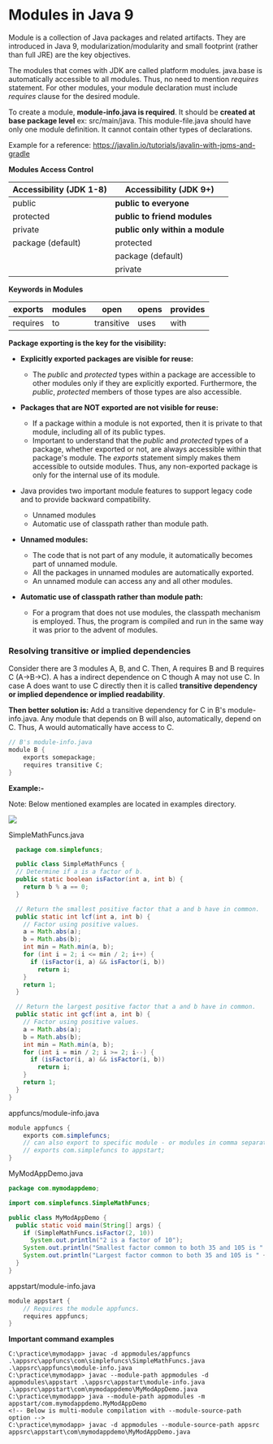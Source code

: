 <div text-align="justify;">

# Modules in Java 9

Module is a collection of Java packages and related artifacts. They are introduced in Java 9, modularization/modularity and small footprint (rather than full JRE) are the key objectives. 

The modules that comes with JDK are called platform modules. java.base is automatically accessible to all modules. Thus, no need to mention _requires_ statement. For other modules, your module declaration must
include _requires_ clause for the desired module.

To create a module, **module-info.java is required**. It should be **created at base package level** ex: src/main/java. This module-file.java should have only one module definition. It cannot contain other types of declarations.

Example for a reference: https://javalin.io/tutorials/javalin-with-jpms-and-gradle


**Modules Access Control**

| **Accessibility (JDK 1-8)** | **Accessibility (JDK 9+)**      |
|-----------------------------|---------------------------------|
| public                      | **public to everyone**          |
| protected                   | **public to friend modules**    |
| private                     | **public only within a module** |
| package (default)           | protected                       |
|                             | package (default)               |
|                             | private                         |


**Keywords in Modules**

| exports  | modules | open       | opens | provides |
|----------|---------|------------|-------|----------|
| requires | to      | transitive | uses  | with     |



**Package exporting is the key for the visibility:**

- **Explicitly exported packages are visible for reuse:**
  - The _public_ and _protected_ types within a package are accessible to other modules only if they are explicitly exported. Furthermore, the _public_, _protected_ members of those types are also accessible.

- **Packages that are NOT exported are not visible for reuse:** 
  - If a package within a module is not exported, then it is private to that module, including all of its public types.
  - Important to understand that the _public_ and _protected_ types of a package, whether exported or not, are always accessible within that package's module. The _exports_ statement simply makes them accessible to outside
    modules. Thus, any non-exported package is only for the internal use of its module.

- Java provides two important module features to support legacy code and to provide backward compatibility.
  - Unnamed modules
  - Automatic use of classpath rather than module path.

- **Unnamed modules:**
  - The code that is not part of any module, it automatically becomes part of unnamed module. 
  - All the packages in unnamed modules are automatically exported.
  - An unnamed module can access any and all other modules.

- **Automatic use of classpath rather than module path:**
  - For a program that does not use modules, the classpath mechanism is employed. Thus, the program is compiled and run in the same way it was prior to the advent of modules.


### **Resolving transitive or implied dependencies**

Consider there are 3 modules A, B, and C. Then, A requires B and B requires C (A->B->C). A has a indirect dependence on C though A may not use C. In case A does want to use C directly then it is called **transitive dependency or implied dependence or implied readability**. 

**Then better solution is:** 
Add a transitive dependency for C in B's module-info.java. Any module that depends on B will also, automatically, depend on C. Thus, A would automatically have access to C.

```java
// B's module-info.java
module B {
    exports somepackage;
    requires transitive C; 
}
```

**Example:-**

Note: Below mentioned examples are located in examples directory.

![](C:\practice\java9-modules\example.PNG)

SimpleMathFuncs.java
```java
  package com.simplefuncs;

  public class SimpleMathFuncs {
  // Determine if a is a factor of b.
  public static boolean isFactor(int a, int b) {
    return b % a == 0;
  }

  // Return the smallest positive factor that a and b have in common.
  public static int lcf(int a, int b) {
    // Factor using positive values.
    a = Math.abs(a);
    b = Math.abs(b);
    int min = Math.min(a, b);
    for (int i = 2; i <= min / 2; i++) {
      if (isFactor(i, a) && isFactor(i, b))
        return i;
    }
    return 1;
  }

  // Return the largest positive factor that a and b have in common.
  public static int gcf(int a, int b) {
    // Factor using positive values.
    a = Math.abs(a);
    b = Math.abs(b);
    int min = Math.min(a, b);
    for (int i = min / 2; i >= 2; i--) {
      if (isFactor(i, a) && isFactor(i, b))
        return i;
    }
    return 1;
  }
}
```

appfuncs/module-info.java

```java
module appfuncs {
    exports com.simplefuncs;
    // can also export to specific module - or modules in comma separated list
    // exports com.simplefuncs to appstart; 
}
```

MyModAppDemo.java
```java
package com.mymodappdemo;

import com.simplefuncs.SimpleMathFuncs;

public class MyModAppDemo {
  public static void main(String[] args) {
    if (SimpleMathFuncs.isFactor(2, 10))
      System.out.println("2 is a factor of 10");
    System.out.println("Smallest factor common to both 35 and 105 is " + SimpleMathFuncs.lcf(35, 105));
    System.out.println("Largest factor common to both 35 and 105 is " + SimpleMathFuncs.gcf(35, 105));
  }
}
```

appstart/module-info.java
```java
module appstart {
    // Requires the module appfuncs.
    requires appfuncs;
}
```

**Important command examples**

```
C:\practice\mymodapp> javac -d appmodules/appfuncs .\appsrc\appfuncs\com\simplefuncs\SimpleMathFuncs.java .\appsrc\appfuncs\module-info.java
C:\practice\mymodapp> javac --module-path appmodules -d appmodules\appstart .\appsrc\appstart\module-info.java .\appsrc\appstart\com\mymodappdemo\MyModAppDemo.java
C:\practice\mymodapp> java --module-path appmodules -m appstart/com.mymodappdemo.MyModAppDemo
<!-- Below is multi-module compilation with --module-source-path option -->
C:\practice\mymodapp> javac -d appmodules --module-source-path appsrc appsrc\appstart\com\mymodappdemo\MyModAppDemo.java
```
</div>
